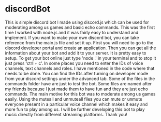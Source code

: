 # discordBot
This is simple discord bot I made using discord.js which can be used for moderating among us games and basic echo commands.
This was the first time I worked with node.js and it was fairly easy to understand and implement.
If you want to make your own discord bot, you can take reference from the main.js file and set it up.
First you will need to go to the discord developer portal and create an application. 
Then you can get all the information about your bot and add it to your server.
It is pretty easy to setup. To get your bot online just type 'node .' in your terminal and to stop it just press 'ctrl + c'.
In some places you need to enter the IDs of voice channels, text channels and roles. I have mentioned in the code where that needs to be done. 
You can find the IDs after turning on developer mode from your discord settings under the advanced tab.
Some of the files in the commands folder have are just to test the bot. Some files are named after my friends because I just made them to have fun and they are just echo commands.
The main motive for this bot was to moderate among us games easily.
Using the muteall and unmuteall files you can mute or unmute everyone present in a particular voice channel which makes it easy and more fun to play among us.
I will be further developing this bot to play music directly from different streaming platforms.
Thank you!
